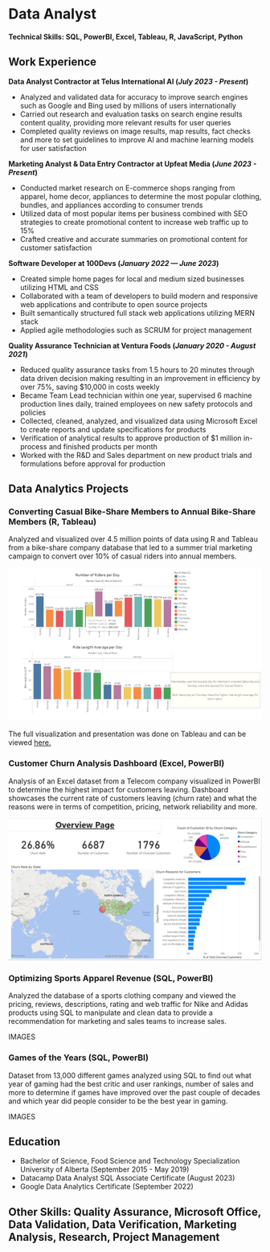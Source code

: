 # Data Analyst

#### Technical Skills: SQL, PowerBI, Excel, Tableau, R, JavaScript, Python


## Work Experience
**Data Analyst Contractor at Telus International AI (_July 2023 - Present_)**
- Analyzed and validated data for accuracy to improve search engines such as Google and Bing used by millions of users internationally
- Carried out research and evaluation tasks on search engine results content quality, providing more relevant results for user queries
- Completed quality reviews on image results, map results, fact checks and more to set guidelines to improve AI and machine learning models for user satisfaction
  

**Marketing Analyst & Data Entry Contractor at Upfeat Media (_June 2023 - Present_)**
- Conducted market research on E-commerce shops ranging from apparel, home decor, appliances to determine the most popular clothing, bundles, and appliances according to consumer trends
- Utilized data of most popular items per business combined with SEO strategies to create promotional content to increase web traffic up to 15%
- Crafted creative and accurate summaries on promotional content for customer satisfaction
  

**Software Developer at 100Devs (_January 2022 — June 2023_)**
- Created simple home pages for local and medium sized businesses utilizing HTML and CSS
-	Collaborated with a team of developers to build modern and responsive web applications and contribute to open source projects
- Built semantically structured full stack web applications utilizing MERN stack
-	Applied agile methodologies such as SCRUM for project management
  

**Quality Assurance Technician at Ventura Foods (_January 2020 - August 2021_)**
- Reduced quality assurance tasks from 1.5 hours to 20 minutes through data driven decision making resulting in an improvement in efficiency by over 75%, saving $10,000 in costs weekly
- Became Team Lead technician within one year, supervised 6 machine production lines daily, trained employees on new safety protocols and policies
- Collected, cleaned, analyzed, and visualized data using Microsoft Excel to create reports and update specifications for products
- Verification of analytical results to approve production of $1 million in-process and finished products per month
- Worked with the R&D and Sales department on new product trials and formulations before approval for production
  


## Data Analytics Projects
### Converting Casual Bike-Share Members to Annual Bike-Share Members (R, Tableau)

Analyzed and visualized over 4.5 million points of data using R and Tableau from a bike-share company database that led to a summer trial marketing campaign to convert over 10% of casual riders into annual members.

![Tableau Image](/assets/Bike%20Share%20Tableau%20Image.PNG)

The full visualization and presentation was done on Tableau and can be viewed [here.](https://public.tableau.com/app/profile/visan2980/viz/DataAnalyticsProjectDashboard/Story1#1)

### Customer Churn Analysis Dashboard (Excel, PowerBI)

Analysis of an Excel dataset from a Telecom company visualized in PowerBI to determine the highest impact for customers leaving. Dashboard showcases the current rate of customers leaving (churn rate) and what the reasons were in terms of competition, pricing, network reliability and more. 

![Customer Churn Dashboard](/assets/Churning%20Customers%20Analysis%20Dashboard.PNG)


### Optimizing Sports Apparel Revenue (SQL, PowerBI)

Analyzed the database of a sports clothing company and viewed the pricing, reviews, descriptions, rating and web traffic for Nike and Adidas products using SQL to manipulate and clean data to provide a recommendation for marketing and sales teams to increase sales. 

IMAGES

### Games of the Years (SQL, PowerBI)

Dataset from 13,000 different games analyzed using SQL to find out what year of gaming had the best critic and user rankings, number of sales and more to determine if games have improved over the past couple of decades and which year did people consider to be the best year in gaming.

IMAGES


## Education
- Bachelor of Science, Food Science and Technology Specialization University of Alberta (September 2015 - May 2019)
- Datacamp Data Analyst SQL Associate Certificate (August 2023)
- Google Data Analytics Certificate (September 2022)

## Other Skills: Quality Assurance, Microsoft Office, Data Validation, Data Verification, Marketing Analysis, Research, Project Management









